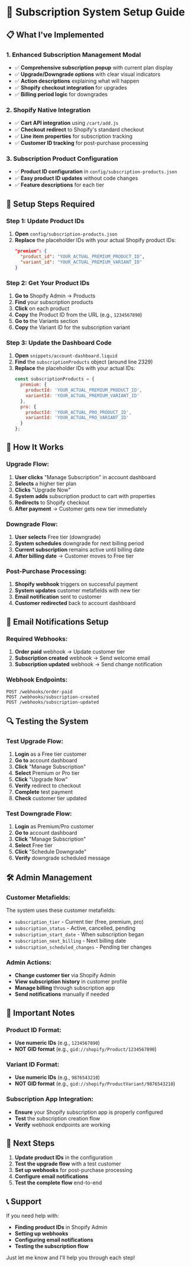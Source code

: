 # 🎯 Subscription System Setup Guide

## 📋 **What I've Implemented**

### **1. Enhanced Subscription Management Modal**
- ✅ **Comprehensive subscription popup** with current plan display
- ✅ **Upgrade/Downgrade options** with clear visual indicators
- ✅ **Action descriptions** explaining what will happen
- ✅ **Shopify checkout integration** for upgrades
- ✅ **Billing period logic** for downgrades

### **2. Shopify Native Integration**
- ✅ **Cart API integration** using `/cart/add.js`
- ✅ **Checkout redirect** to Shopify's standard checkout
- ✅ **Line item properties** for subscription tracking
- ✅ **Customer ID tracking** for post-purchase processing

### **3. Subscription Product Configuration**
- ✅ **Product ID configuration** in `config/subscription-products.json`
- ✅ **Easy product ID updates** without code changes
- ✅ **Feature descriptions** for each tier

## 🔧 **Setup Steps Required**

### **Step 1: Update Product IDs**
1. **Open** `config/subscription-products.json`
2. **Replace** the placeholder IDs with your actual Shopify product IDs:
   ```json
   "premium": {
     "product_id": "YOUR_ACTUAL_PREMIUM_PRODUCT_ID",
     "variant_id": "YOUR_ACTUAL_PREMIUM_VARIANT_ID"
   }
   ```

### **Step 2: Get Your Product IDs**
1. **Go to** Shopify Admin → Products
2. **Find** your subscription products
3. **Click** on each product
4. **Copy** the Product ID from the URL (e.g., `1234567890`)
5. **Go to** the Variants section
6. **Copy** the Variant ID for the subscription variant

### **Step 3: Update the Dashboard Code**
1. **Open** `snippets/account-dashboard.liquid`
2. **Find** the `subscriptionProducts` object (around line 2329)
3. **Replace** the placeholder IDs with your actual IDs:
   ```javascript
   const subscriptionProducts = {
     premium: {
       productId: 'YOUR_ACTUAL_PREMIUM_PRODUCT_ID',
       variantId: 'YOUR_ACTUAL_PREMIUM_VARIANT_ID'
     },
     pro: {
       productId: 'YOUR_ACTUAL_PRO_PRODUCT_ID', 
       variantId: 'YOUR_ACTUAL_PRO_VARIANT_ID'
     }
   };
   ```

## 🎯 **How It Works**

### **Upgrade Flow:**
1. **User clicks** "Manage Subscription" in account dashboard
2. **Selects** a higher tier plan
3. **Clicks** "Upgrade Now"
4. **System adds** subscription product to cart with properties
5. **Redirects** to Shopify checkout
6. **After payment** → Customer gets new tier immediately

### **Downgrade Flow:**
1. **User selects** Free tier (downgrade)
2. **System schedules** downgrade for next billing period
3. **Current subscription** remains active until billing date
4. **After billing date** → Customer moves to Free tier

### **Post-Purchase Processing:**
1. **Shopify webhook** triggers on successful payment
2. **System updates** customer metafields with new tier
3. **Email notification** sent to customer
4. **Customer redirected** back to account dashboard

## 📧 **Email Notifications Setup**

### **Required Webhooks:**
1. **Order paid** webhook → Update customer tier
2. **Subscription created** webhook → Send welcome email
3. **Subscription updated** webhook → Send change notification

### **Webhook Endpoints:**
```
POST /webhooks/order-paid
POST /webhooks/subscription-created  
POST /webhooks/subscription-updated
```

## 🔍 **Testing the System**

### **Test Upgrade Flow:**
1. **Login** as a Free tier customer
2. **Go to** account dashboard
3. **Click** "Manage Subscription"
4. **Select** Premium or Pro tier
5. **Click** "Upgrade Now"
6. **Verify** redirect to checkout
7. **Complete** test payment
8. **Check** customer tier updated

### **Test Downgrade Flow:**
1. **Login** as Premium/Pro customer
2. **Go to** account dashboard
3. **Click** "Manage Subscription"
4. **Select** Free tier
5. **Click** "Schedule Downgrade"
6. **Verify** downgrade scheduled message

## 🛠 **Admin Management**

### **Customer Metafields:**
The system uses these customer metafields:
- `subscription_tier` - Current tier (free, premium, pro)
- `subscription_status` - Active, cancelled, pending
- `subscription_start_date` - When subscription began
- `subscription_next_billing` - Next billing date
- `subscription_scheduled_changes` - Pending tier changes

### **Admin Actions:**
- **Change customer tier** via Shopify Admin
- **View subscription history** in customer profile
- **Manage billing** through subscription app
- **Send notifications** manually if needed

## 🚨 **Important Notes**

### **Product ID Format:**
- **Use numeric IDs** (e.g., `1234567890`)
- **NOT GID format** (e.g., `gid://shopify/Product/1234567890`)

### **Variant ID Format:**
- **Use numeric IDs** (e.g., `9876543210`)
- **NOT GID format** (e.g., `gid://shopify/ProductVariant/9876543210`)

### **Subscription App Integration:**
- **Ensure** your Shopify subscription app is properly configured
- **Test** the subscription creation flow
- **Verify** webhook endpoints are working

## 🔄 **Next Steps**

1. **Update product IDs** in the configuration
2. **Test the upgrade flow** with a test customer
3. **Set up webhooks** for post-purchase processing
4. **Configure email notifications**
5. **Test the complete flow** end-to-end

## 📞 **Support**

If you need help with:
- **Finding product IDs** in Shopify Admin
- **Setting up webhooks**
- **Configuring email notifications**
- **Testing the subscription flow**

Just let me know and I'll help you through each step!
